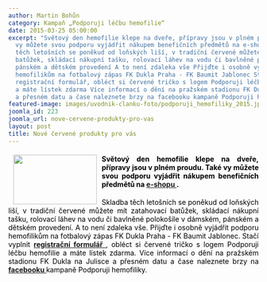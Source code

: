 ```yaml
---
author: Martin Bohůn
category: Kampaň „Podporuji léčbu hemofilie“
date: 2015-03-25 05:00:00
excerpt: "Světový den hemofilie klepe na dveře, přípravy jsou v plném proudu Také
  vy můžete svou podporu vyjádřit nákupem benefičních předmětů na e-shopu \nSkladba
  těch letošních se poněkud od loňských liší, v tradiční červené můžete mít zatahovací
  batůžek, skládací nákupní tašku, rolovací láhev na vodu či bavlněné polokošile v dámském,
  pánském a dětském provedení A to není zdaleka vše Přijďte i osobně vyjádřit podporu
  hemofilikům na fotbalový zápas FK Dukla Praha - FK Baumit Jablonec Stačí vyplnit
  registrační formulář, obléct si červené tričko s logem Podporuji léčbu hemofilie
  a máte lístek zdarma Více informací o dění na pražském stadionu FK Dukla na Julisce
  a přesném datu a čase naleznete brzy na facebooku kampaně Podporuji hemofiliky"
featured-image: images/uvodnik-clanku-foto/podporuji_hemofiliky_2015.jpg
joomla_id: 223
joomla_url: nove-cervene-produkty-pro-vas
layout: post
title: Nové červené produkty pro vás
---
```


<h4 style="text-align: justify;">
 <span style="color: #000000;">
  <img border="0" height="100" src="{{ site.baseurl }}/images/uvodnik-clanku-foto/podporuji_hemofiliky_2015.jpg" style="float: left; margin-left: 10px; margin-right: 10px;" width="168"/>
  Světový den hemofilie klepe na dveře, přípravy jsou v plném proudu. Také vy můžete svou podporu vyjádřit nákupem benefičních předmětů na
  <strong>
   <a href="http://podporujihemofiliky.cz/e-shop" target="_blank" title="Eshop">
    e-shopu
   </a>
  </strong>
  .
 </span>
</h4>
<p style="text-align: justify;">
 <span style="color: #000000;">
  Skladba těch letošních se poněkud od loňských liší, v tradiční červené můžete mít zatahovací batůžek, skládací nákupní tašku, rolovací láhev na vodu či bavlněné polokošile v dámském, pánském a dětském provedení. A to není zdaleka vše. Přijďte i osobně vyjádřit podporu hemofilikům na fotbalový zápas FK Dukla Praha - FK Baumit Jablonec. Stačí vyplnit
  <strong>
   <a href="http://podporujihemofiliky.cz/index.php/event/" target="_blank" title="Fotbalový zápas registrace">
    registrační formulář
   </a>
  </strong>
  , obléct si červené tričko s logem Podporuji léčbu hemofilie a máte lístek zdarma. Více informací o dění na pražském stadionu FK Dukla na Julisce a přesném datu a čase naleznete brzy na
  <strong>
   <a href="https://www.facebook.com/podporujihemofiliky" target="_blank" title="Facebook Podporuji hemofiliky">
    facebooku
   </a>
  </strong>
  kampaně Podporuji hemofiliky.
 </span>
</p>